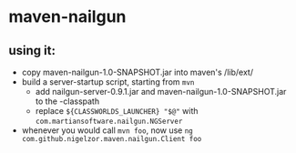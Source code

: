 maven-nailgun
=============

using it:
---------
* copy maven-nailgun-1.0-SNAPSHOT.jar into maven's /lib/ext/
* build a server-startup script, starting from `mvn`
  - add nailgun-server-0.9.1.jar and maven-nailgun-1.0-SNAPSHOT.jar to the -classpath
  - replace `${CLASSWORLDS_LAUNCHER} "$@"` with `com.martiansoftware.nailgun.NGServer`
* whenever you would call `mvn foo`, now use `ng com.github.nigelzor.maven.nailgun.Client foo`

